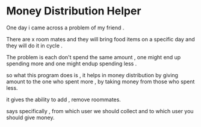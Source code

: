 # Money Distribution Helper

One day i came across a problem of my friend .

There are x room mates and they will bring food items on a specific day
and they will do it in cycle .

The problem is each don't spend the same amount , one might end up spending more
and one might endup spending less .

so what this program does is , it helps in money distribution by giving amount to 
the one who spent more , by taking money from those who spent less.

it gives the ability to add , remove roommates.

says specifically , from which user we should collect and to which user you should give money.
